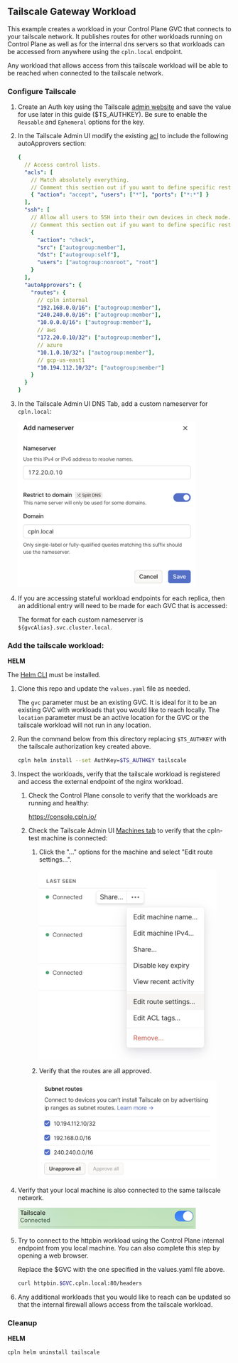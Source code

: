 ## Tailscale Gateway Workload

This example creates a workload in your Control Plane GVC that connects to your tailscale network. It publishes routes for other workloads running on Control Plane as well as for the internal dns servers so that workloads can be accessed from anywhere using the `cpln.local` endpoint.

Any workload that allows access from this tailscale workload will be able to be reached when connected to the tailscale network.

### Configure Tailscale

1. Create an Auth key using the Tailscale [admin website](https://login.tailscale.com/admin/settings/keys) and save the value for use later in this guide ($TS_AUTHKEY). Be sure to enable the `Reusable` and `Ephemeral` options for the key.

1. In the Tailscale Admin UI modify the existing [acl](https://login.tailscale.com/admin/acls/file) to include the following autoApprovers section:

   ```yaml
   {
     // Access control lists.
     "acls": [
       // Match absolutely everything.
       // Comment this section out if you want to define specific restrictions.
       { "action": "accept", "users": ["*"], "ports": ["*:*"] }
     ],
     "ssh": [
       // Allow all users to SSH into their own devices in check mode.
       // Comment this section out if you want to define specific restrictions.
       {
         "action": "check",
         "src": ["autogroup:member"],
         "dst": ["autogroup:self"],
         "users": ["autogroup:nonroot", "root"]
       }
     ],
     "autoApprovers": {
       "routes": {
         // cpln internal
         "192.168.0.0/16": ["autogroup:member"],
         "240.240.0.0/16": ["autogroup:member"],
         "10.0.0.0/16": ["autogroup:member"],
         // aws
         "172.20.0.10/32": ["autogroup:member"],
         // azure
         "10.1.0.10/32": ["autogroup:member"],
         // gcp-us-east1
         "10.194.112.10/32": ["autogroup:member"]
       }
     }
   }
   ```

1. In the Tailscale Admin UI DNS Tab, add a custom nameserver for `cpln.local`:

   <img src="images/addCustomNameserver.png" alt="custom-nameserver" width="400"/>

1. If you are accessing stateful workload endpoints for each replica, then an additional entry will need to be made for each GVC that is accessed:

   The format for each custom nameserver is `${gvcAlias}.svc.cluster.local`.

### Add the tailscale workload:

**HELM**

The [Helm CLI](https://helm.sh/docs/intro/install/#through-package-managers) must be installed.

1. Clone this repo and update the `values.yaml` file as needed.

   The `gvc` parameter must be an existing GVC. It is ideal for it to be an existing GVC with workloads that you would like to reach locally.
   The `location` parameter must be an active location for the GVC or the tailscale workload will not run in any location.

1. Run the command below from this directory replacing `$TS_AUTHKEY` with the tailscale authorization key created above.

   ```bash
   cpln helm install --set AuthKey=$TS_AUTHKEY tailscale

   ```

1. Inspect the workloads, verify that the tailscale workload is registered and access the external endpoint of the nginx workload.

   1. Check the Control Plane console to verify that the workloads are running and healthy:

      https://console.cpln.io/

   1. Check the Tailscale Admin UI [Machines tab](https://login.tailscale.com/admin/machines) to verify that the cpln-test machine is connected:

      1. Click the "..." options for the machine and select "Edit route settings...".
  
         <img src="images/selectEditRouteSettings.png" alt="route-settings" width="400"/>

      1. Verify that the routes are all approved.

         <img src="images/verifyRoutesApproved.png" alt="routes-approved" width="400"/>

1. Verify that your local machine is also connected to the same tailscale network.

   <img src="images/connected.png" alt="connected" width="400"/>

1. Try to connect to the httpbin workload using the Control Plane internal endpoint from you local machine. You can also complete this step by opening a web browser.

   Replace the $GVC with the one specified in the values.yaml file above.

   ```bash
   curl httpbin.$GVC.cpln.local:80/headers
   ```

1. Any additional workloads that you would like to reach can be updated so that the internal firewall allows access from the tailscale workload.

### Cleanup

**HELM**

```bash
cpln helm uninstall tailscale
```

